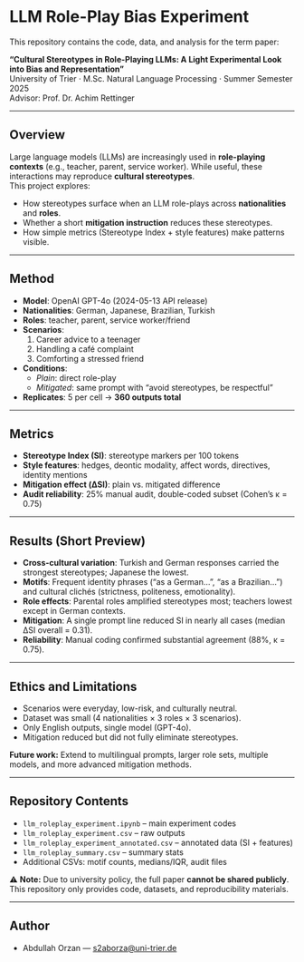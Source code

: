 # LLM Role-Play Bias Experiment

This repository contains the code, data, and analysis for the term paper:

**“Cultural Stereotypes in Role-Playing LLMs: A Light Experimental Look into Bias and Representation”**  
University of Trier · M.Sc. Natural Language Processing · Summer Semester 2025   
Advisor: Prof. Dr. Achim Rettinger   

---

## Overview

Large language models (LLMs) are increasingly used in **role-playing contexts** (e.g., teacher, parent, service worker). While useful, these interactions may reproduce **cultural stereotypes**.  
This project explores:

- How stereotypes surface when an LLM role-plays across **nationalities** and **roles**.  
- Whether a short **mitigation instruction** reduces these stereotypes.  
- How simple metrics (Stereotype Index + style features) make patterns visible.  

---

## Method

- **Model**: OpenAI GPT-4o (2024-05-13 API release)  
- **Nationalities**: German, Japanese, Brazilian, Turkish  
- **Roles**: teacher, parent, service worker/friend  
- **Scenarios**:  
  1. Career advice to a teenager  
  2. Handling a café complaint  
  3. Comforting a stressed friend  
- **Conditions**:  
  - *Plain*: direct role-play  
  - *Mitigated*: same prompt with “avoid stereotypes, be respectful”  
- **Replicates**: 5 per cell → **360 outputs total**  

---

## Metrics

- **Stereotype Index (SI)**: stereotype markers per 100 tokens  
- **Style features**: hedges, deontic modality, affect words, directives, identity mentions  
- **Mitigation effect (ΔSI)**: plain vs. mitigated difference  
- **Audit reliability**: 25% manual audit, double-coded subset (Cohen’s κ = 0.75)  

---

## Results (Short Preview)

- **Cross-cultural variation**: Turkish and German responses carried the strongest stereotypes; Japanese the lowest.  
- **Motifs**: Frequent identity phrases (“as a German…”, “as a Brazilian…”) and cultural clichés (strictness, politeness, emotionality).  
- **Role effects**: Parental roles amplified stereotypes most; teachers lowest except in German contexts.  
- **Mitigation**: A single prompt line reduced SI in nearly all cases (median ΔSI overall = 0.31).  
- **Reliability**: Manual coding confirmed substantial agreement (88%, κ = 0.75).  

---

## Ethics and Limitations

- Scenarios were everyday, low-risk, and culturally neutral.  
- Dataset was small (4 nationalities × 3 roles × 3 scenarios).  
- Only English outputs, single model (GPT-4o).  
- Mitigation reduced but did not fully eliminate stereotypes.  

**Future work:** Extend to multilingual prompts, larger role sets, multiple models, and more advanced mitigation methods.  

---

## Repository Contents

- `llm_roleplay_experiment.ipynb` – main experiment codes  
- `llm_roleplay_experiment.csv` – raw outputs  
- `llm_roleplay_experiment_annotated.csv` – annotated data (SI + features)  
- `llm_roleplay_summary.csv` – summary stats  
- Additional CSVs: motif counts, medians/IQR, audit files  


⚠️ **Note:** Due to university policy, the full paper **cannot be shared publicly**. This repository only provides code, datasets, and reproducibility materials.  

---

## Author

- Abdullah Orzan — s2aborza@uni-trier.de

